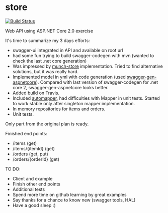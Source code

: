 # store
[![Build Status](https://travis-ci.org/glad4enkonm/store.svg?branch=master)](https://travis-ci.org/glad4enkonm/store)

Web API using ASP.NET Core 2.0 exercise

It's time to summarize my 3 days efforts:

- swagger-ui integrated in API and available on root url
- had some fun trying to build swagger-codegen with mvn (wanted to check the last .net core generation) 
- Was impressed by [munch-store](https://github.com/dmunch/munch-store) implementation. Tried to find alternative solutions, but it was really hard.
- Implemented model in yml with code generation (used [swagger-gen-aspnetcore](https://github.com/dmunch/swagger-gen-aspnetcore)). Compared with last version of swagger-codegen for .net core 2, swagger-gen-aspnetcore looks better.
- Added build on Travis.
- Included [automapper](http://automapper.org/), had difficulties with Mapper in unit tests. Started to work stable only after singleton mapper implementation.
- In memory repositories for items and orders.
- Unit tests.

Only part from the original plan is ready.

Finished end points:

- /items (get)
- /items/{itemId} (get)
- /orders (get, put)
- /orders/{orderId} (get)

TO DO:

- Client and example
- Finish other end points
- Additional tests
- Spend more time on github learning by great examples
- Say thanks for a chance to know new (swagger tools, HAL)
- Have a good sleep :)
